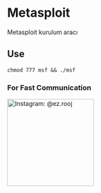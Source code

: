 # Metasploit
Metasploit kurulum aracı
## Use
``chmod 777 msf
&& ./msf``

### For Fast Communication
<noscript><a href="https://instagram.com/ez.rooj"><img alt="Instagram: @ez.rooj" title="IG: ez.rooj" width="200px" src="https://raw.githubusercontent.com/the-rooj/msf/main/lib/follow-us-on-instagram.svg"></a></noscript>
